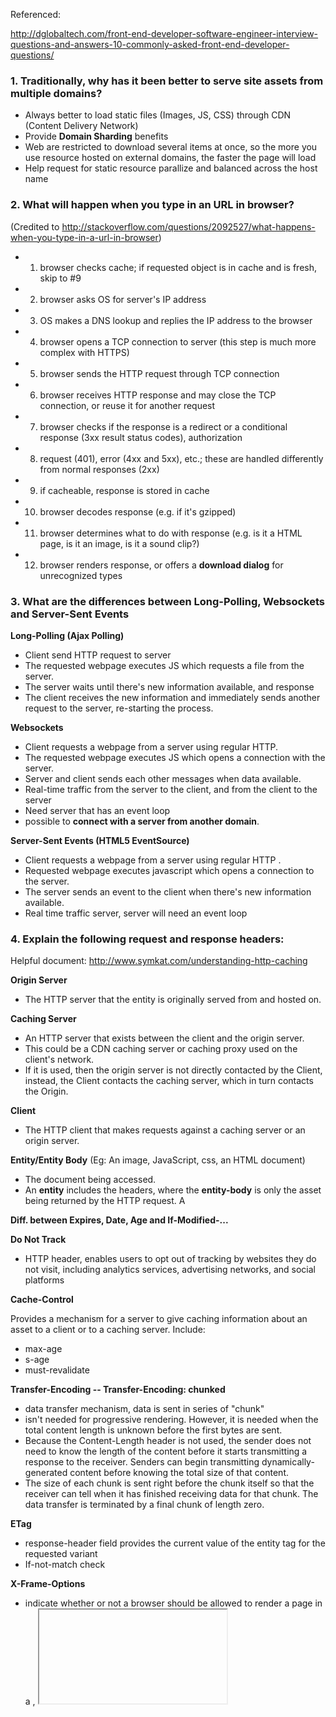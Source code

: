 Referenced:

http://dglobaltech.com/front-end-developer-software-engineer-interview-questions-and-answers-10-commonly-asked-front-end-developer-questions/

### 1. Traditionally, why has it been better to serve site assets from multiple domains?
* Always better to load static files (Images, JS, CSS) through CDN (Content Delivery Network)
* Provide **Domain Sharding** benefits
* Web are restricted to download several items at once, so the more you use resource hosted on external domains, the faster the page will load
* Help request for static resource parallize and balanced across the host name

### 2. What will happen when you type in an URL in browser?
(Credited to http://stackoverflow.com/questions/2092527/what-happens-when-you-type-in-a-url-in-browser)

* 1. browser checks cache; if requested object is in cache and is fresh, skip to #9
* 2. browser asks OS for server's IP address
* 3. OS makes a DNS lookup and replies the IP address to the browser
* 4. browser opens a TCP connection to server (this step is much more complex with HTTPS)
* 5. browser sends the HTTP request through TCP connection
* 6. browser receives HTTP response and may close the TCP connection, or reuse it for another request
* 7. browser checks if the response is a redirect or a conditional response (3xx result status codes), authorization
* 8. request (401), error (4xx and 5xx), etc.; these are handled differently from normal responses (2xx)
* 9. if cacheable, response is stored in cache
* 10. browser decodes response (e.g. if it's gzipped)
* 11. browser determines what to do with response (e.g. is it a HTML page, is it an image, is it a sound clip?)
* 12. browser renders response, or offers a **download dialog** for unrecognized types

### 3. What are the differences between Long-Polling, Websockets and Server-Sent Events

**Long-Polling (Ajax Polling)**

* Client send HTTP request to server
* The requested webpage executes JS which requests a file from the server.
* The server waits until there's new information available, and response
* The client receives the new information and immediately sends another request to the server, re-starting the process.

**Websockets**

* Client requests a webpage from a server using regular HTTP.
* The requested webpage executes JS which opens a connection with the server.
* Server and client sends each other messages when data available.
* Real-time traffic from the server to the client, and from the client to the server
* Need server that has an event loop
* possible to **connect with a server from another domain**.

**Server-Sent Events (HTML5 EventSource)**

* Client requests a webpage from a server using regular HTTP .
* Requested webpage executes javascript which opens a connection to the server.
* The server sends an event to the client when there's new information available.
* Real time traffic server, server will need an event loop

### 4. Explain the following request and response headers:

Helpful document: http://www.symkat.com/understanding-http-caching

**Origin Server**
* The HTTP server that the entity is originally served from and hosted on.

**Caching Server**
* An HTTP server that exists between the client and the origin server.
* This could be a CDN caching server or caching proxy used on the client's network.
* If it is used, then the origin server is not directly contacted by the Client, instead, the Client contacts the caching server, which in turn contacts the Origin.

**Client**
* The HTTP client that makes requests against a caching server or an origin server.

**Entity/Entity Body** (Eg: An image, JavaScript, css, an HTML document)
* The document being accessed.
* An **entity** includes the headers, where the **entity-body** is only the asset being returned by the HTTP request. A

**Diff. between Expires, Date, Age and If-Modified-...**

**Do Not Track**
* HTTP header, enables users to opt out of tracking by websites they do not visit, including analytics services, advertising networks, and social platforms

**Cache-Control**

Provides a mechanism for a server to give caching information about an asset to a client or to a caching server. Include:
* max-age
* s-age
* must-revalidate

**Transfer-Encoding -- Transfer-Encoding: chunked**
* data transfer mechanism, data is sent in series of "chunk"
* isn't needed for progressive rendering. However, it is needed when the total content length is unknown before the first bytes are sent.
* Because the Content-Length header is not used, the sender does not need to know the length of the content before it starts transmitting a response to the receiver. Senders can begin transmitting dynamically-generated content before knowing the total size of that content.
* The size of each chunk is sent right before the chunk itself so that the receiver can tell when it has finished receiving data for that chunk. The data transfer is terminated by a final chunk of length zero.

**ETag**
* response-header field provides the current value of the entity tag for the requested variant
* If-not-match check

**X-Frame-Options**
* indicate whether or not a browser should be allowed to render a page in a <frame>, <iframe> or <object> . Sites can use this to avoid clickjacking attacks, by ensuring that their content is not embedded into other sites

**Possible value**

* DENY: The page cannot be displayed in a frame, regardless of the site attempting to do so.
* SAMEORIGIN - The page can only be displayed in a frame on the same origin as the page itself.
* ALLOW-FROM uri -- The page can only be displayed in a frame on the specified origin.

### 5. What are HTTP actions? List all HTTP actions that you know, and explain them.

**GET**

**PUT**

**UPDATE**

**DELETE**

**POST**

**HEAD**

**OPTIONS**

### 6. What is the difference between GET and POST methods in HTML form?

**GET**
* key and values will be appended at the end of the URL as a query string, length of a URL is limited. Maximum URL length is 2048 characters supported by latest browsers.
* NOT recommended to use when you are passing sensitive data over the internet.

**POST**
* pass sensitive data as it’s not appended and displayed within the URL; no limitation as to how much data can be passed using a POST method.

### 7. How you can optimize the page using front end code or technology?
* 1.Improve server response by reducing resource usage per page
    * Combine all external CSS files into one file
    * Combine all external JS files into one file
* 2. Use responsive design instead of making device based redirects
* 3. Use asynchronous Javascript and remove block level Javascript
* 4. Use Minify version of stylesheet and javascript.
* 5. Optimize Image and use correct format of Image. Use the lazy loading design pattern for large size of images.
* 6. Use browser side cache with Cache control
* 7. Avoid plugins to drive functionality
* 8. Configure view port and use CSS best practices
* 9. Prioritize visible content
* 10. Load style-sheets in header and script in footer.

### 8. What is lazy loading?
* Design pattern used to defer initialization of an object until the point at which it is needed.
* loading code only once user needs it. Eg:there is a button on the page, which shows different layout once user pressed it. So there is no need to load code for that layout on initial page load.

### 9. Difference between cookies and localStorage?

==> Cookies are primarily for reading server-side, localStorage and sessionStorage can only be read client-side.

**localStorage**
* stores data with no expiration date, and gets cleared only through JavaScript, or clearing the Browser Cache / Locally Stored Data

**sessionStorage**
* similar to localStorage but expires when the browser closed (not the tab).

**cookies**
* normally stores data that has to be sent back to the server with subsequent requests.

### 10. Why do we recommend external CSS or Javascript versus inline?
* HTML code will weigh more as you use inline scripts, whereas external scripts   reduces HTML file size which helps fast rendering of webpage.
* HTML code will never be cached so inline scripts. Contrary to that, external dependencies, such as CSS and JavaScript files, will be cached by the visitor’s web browser. So it reduces https requests each time user click through web pages.
* Easy to maintain/update
